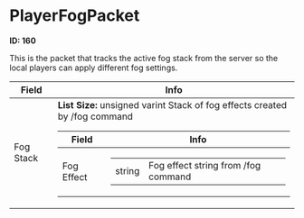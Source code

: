 # PlayerFogPacket

**ID: 160**  

This is the packet that tracks the active fog stack from the server so the local players can apply different fog settings.

<table><thead><tr><th>Field</th><th>Info</th></tr></thead><tbody>
<tr><td>Fog Stack</td><td><b>List Size:</b> unsigned varint
  Stack of fog effects created by /fog command  
  <table><thead><tr><th>Field</th><th>Info</th></tr></thead><tbody>
  <tr><td>Fog Effect</td><td><table><tbody><tr><td>string</td><td>Fog effect string from /fog command</td></tr></tbody></table></td></tr>
  </tbody></table></td></tr>
</tbody></table>
